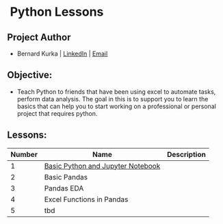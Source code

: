 # ![]() Python Lessons

## Project Author
- Bernard Kurka | <u>[LinkedIn](https://www.linkedin.com/in/bernardkurka)</u> | <u>[Email](bkexcel2014@gmail.com)</u>

## Objective:
- Teach Python to friends that have been using excel to automate tasks, perform data analysis. The goal in this is to support you to learn the basics that can help you to start working on a professional or personal project that requires python.

## Lessons:

|Number| Name| Description|
|---|---|---|
|1|<u>[Basic Python and Jupyter Notebook](https://github.com/berkurka/python_lessons/tree/master/Class%201)</u>||
|2|Basic Pandas||
|3|Pandas EDA||
|4|Excel Functions in Pandas||
|5|tbd|
